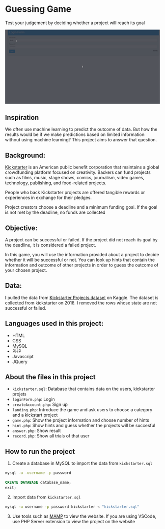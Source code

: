 # Guessing Game
Test your judgement by deciding whether a project will reach its goal

![](project_cs234.gif)

## Inspiration
We often use machine learning to predict the outcome of data. But how the results would be if we make predictions based on limited information without using machine learning? This project aims to answer that question.


## Background: 
[Kickstarter](https://www.kickstarter.com/) is an American public benefit corporation that maintains a global crowdfunding platform focused on creativity. Backers can fund projects such as films, music, stage shows, comics, journalism, video games, technology, publishing, and food-related projects. 

People who back Kickstarter projects are offered tangible rewards or experiences in exchange for their pledges.

Project creators choose a deadline and a minimum funding goal. If the goal is not met by the deadline, no funds are collected

## Objective: 
A project can be successful or failed. If the project did not reach its goal by the deadline, it is considered a failed project. 

In this game, you will use the information provided about a project to decide whether it will be successful or not. You can look up hints that contain the information and outcome of other projects in order to guess the outcome of your chosen project. 

## Data:
I pulled the data from [Kickstarter Projects dataset](https://www.kaggle.com/kemical/kickstarter-projects) on Kaggle. The dataset is collected from kickstarter on 2018. I removed the rows whose state are not successful or failed.

## Languages used in this project:
* HTML
* CSS
* MySQL
* PHP
* Javascript
* JQuery

## About the files in this project
* `kickstarter.sql`: Database that contains data on the users, kickstarter projets
* `loginForm.php`: Login
* `createAccount.php`: Sign up
* `landing.php`: Introduce the game and ask users to choose a category and a kickstart project
* `game.php`: Show the project information and choose number of hints
* `hint.php`: Show hints and guess whether the projects will be succesful
* `answer.php`: Show result
* `record.php`: Show all trials of that user

## How to run the project
1. Create a database in MySQL to import the data from `kickstarter.sql` 
```bash
mysql -u -username -p password
```
```sql
CREATE DATABASE database_name;
exit;
```
2. Import data from `kickstarter.sql` 
```bash
mysql -u username -p password kickstarter < "kickstarter.sql"
```
3. Use tools such as [MAMP](https://www.mamp.info) to view the website. If you are using VSCode, use PHP Server extension to view the project on the website



